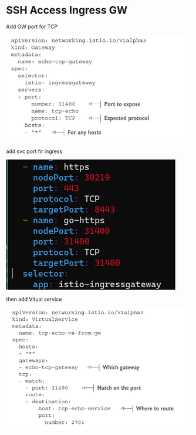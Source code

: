 # SSH Access Ingress GW



Add GW port for TCP

![](<../.gitbook/assets/image (2).png>)



add svc port fir ingress

![](<../.gitbook/assets/image (3).png>)





then add Vitual service

![](<../.gitbook/assets/image (4).png>)
